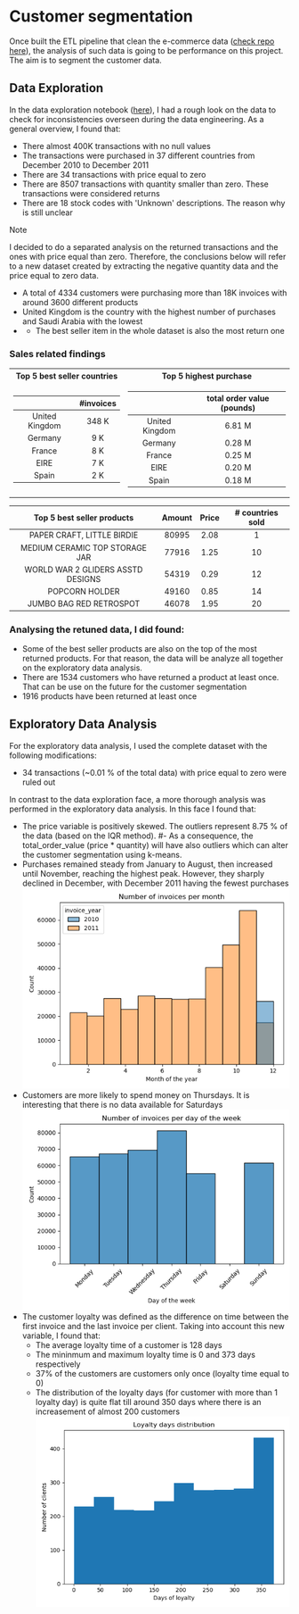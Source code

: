 # Customer segmentation

Once built the ETL pipeline that clean the e-commerce data ([check repo here](https://github.com/adriannaluz/data-engineering_portfolio/tree/main/ETL_pipeline)), the analysis
of such data is going to be performance on this project. The aim is to segment the customer 
data.

## Data Exploration
In the data exploration notebook ([here](https://github.com/adriannaluz/data-analysis_portfolio/blob/customer_segmentation/customer_segmentation/notebooks/data_exploration.ipynb)), I had a rough look on the data to check for inconsistencies overseen during the data engineering. As a general overview, I found that:
- There almost 400K transactions with no null values
- The transactions were purchased in 37 different countries from December 2010 to December 2011
- There are 34 transactions with price equal to zero
- There are 8507 transactions with quantity smaller than zero. These transactions were considered returns 
- There are 18 stock codes with 'Unknown' descriptions. The reason why is still unclear

> [!NOTE]
> I decided to do a separated analysis on the returned transactions and the ones with price equal than zero. Therefore, the conclusions below will refer to a new dataset created by extracting the negative quantity data and the price equal to zero data.

- A total of 4334 customers were purchasing more than 18K invoices with around 3600 different products
- United Kingdom is the country with the highest number of purchases and Saudi Arabia with the lowest
- - The best seller item in the whole dataset is also the most return one

### Sales related findings

<table>
<tr><th> Top 5 best seller countries </th><th> Top 5 highest purchase </th></tr>
<tr><td>

|                      |  #invoices   |
|:--------------------:|:------------:|
|    United Kingdom    |    348 K     |
|       Germany        |     9 K      |
|        France        |     8 K      |
|         EIRE         |     7 K      |
|        Spain         |     2 K      |

</td><td>

|                      | total order value (pounds) |
|:--------------------:|:--------------------------:|
|    United Kingdom    |           6.81 M           |
|       Germany        |           0.28 M           |
|        France        |           0.25 M           |
|         EIRE         |           0.20 M           |
|        Spain         |           0.18 M           |
</td></tr> </table>

|    Top 5 best seller products     | Amount | Price | # countries sold |
|:---------------------------------:|:------:|:-----:|:----------------:|
|    PAPER CRAFT, LITTLE BIRDIE     | 80995  | 2.08  |        1         |
|  MEDIUM CERAMIC TOP STORAGE JAR   | 77916  | 1.25  |        10        |
| WORLD WAR 2 GLIDERS ASSTD DESIGNS | 54319  | 0.29  |        12        |
|          POPCORN HOLDER           | 49160  | 0.85  |        14        |
|      JUMBO BAG RED RETROSPOT      | 46078  | 1.95  |        20        |
### Analysing the retuned data, I did found:
- Some of the best seller products are also on the top of the most returned products. For that reason, the data will be analyze all together on the exploratory data analysis.
- There are 1534 customers who have returned a product at least once. That can be use on the future for the customer segmentation 
- 1916 products have been returned at least once

## Exploratory Data Analysis
For the exploratory data analysis, I used the complete dataset with the following modifications:
- 34 transactions (~0.01 % of the total data) with price equal to zero were ruled out

In contrast to the data exploration face, a more thorough analysis was performed in the exploratory data analysis. In this face I found that:  
- The price variable is positively skewed. The outliers represent 8.75 % of the data (based on the IQR method).
#- As a consequence, the total_order_value (price * quantity) will have also outliers which can alter the customer segmentation using k-means. 
- Purchases remained steady from January to August, then increased until November, reaching the highest peak. However, they sharply declined in December, with December 2011 having the fewest purchases ![see figure below](visualizations/invoice_month.png "")
- Customers are more likely to spend money on Thursdays. It is interesting that there is no data available for Saturdays ![see figure below](visualizations/invoice_weekday.png "")
- The customer loyalty was defined as the difference on time between the first invoice and the last invoice per client. Taking into account this new variable, I found that: 
  - The average loyalty time of a customer is 128 days
  - The mininmum and maximum loyalty time is 0 and 373 days respectively
  - 37% of the customers are customers only once (loyalty time equal to 0)
  - The distribution of the loyalty days (for customer with more than 1 loyalty day) is quite flat till around 350 days where there is an increasement of almost 200 customers ![see figure below](visualizations/loyalty_distribution.png "Distributions of loyalty days for customer with more than 1 day of loyalty")
